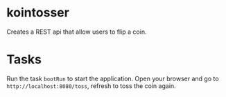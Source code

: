 # kointosser

Creates a REST api that allow users to flip a coin.

# Tasks

Run the task `bootRun` to start the application. Open your browser and go to `http://localhost:8080/toss`, refresh to toss the coin again.